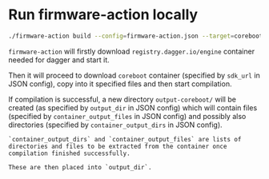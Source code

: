 # Run firmware-action locally

```bash
./firmware-action build --config=firmware-action.json --target=coreboot-example
```

`firmware-action` will firstly download `registry.dagger.io/engine` container needed for dagger and start it.

Then it will proceed to download `coreboot` container (specified by `sdk_url` in JSON config), copy into it specified files and then start compilation.

If compilation is successful, a new directory `output-coreboot/` will be created (as specified by `output_dir` in JSON config) which will contain files (specified by `container_output_files` in JSON config) and possibly also directories (specified by `container_output_dirs` in JSON config).

```admonish info
`container_output_dirs` and `container_output_files` are lists of directories and files to be extracted from the container once compilation finished successfully.

These are then placed into `output_dir`.
```

